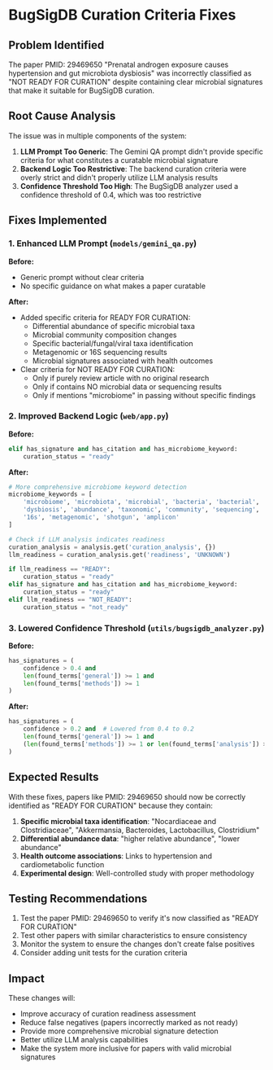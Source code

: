 # BugSigDB Curation Criteria Fixes

## Problem Identified

The paper PMID: 29469650 "Prenatal androgen exposure causes hypertension and gut microbiota dysbiosis" was incorrectly classified as "NOT READY FOR CURATION" despite containing clear microbial signatures that make it suitable for BugSigDB curation.

## Root Cause Analysis

The issue was in multiple components of the system:

1. **LLM Prompt Too Generic**: The Gemini QA prompt didn't provide specific criteria for what constitutes a curatable microbial signature
2. **Backend Logic Too Restrictive**: The backend curation criteria were overly strict and didn't properly utilize LLM analysis results
3. **Confidence Threshold Too High**: The BugSigDB analyzer used a confidence threshold of 0.4, which was too restrictive

## Fixes Implemented

### 1. Enhanced LLM Prompt (`models/gemini_qa.py`)

**Before:**
- Generic prompt without clear criteria
- No specific guidance on what makes a paper curatable

**After:**
- Added specific criteria for READY FOR CURATION:
  - Differential abundance of specific microbial taxa
  - Microbial community composition changes
  - Specific bacterial/fungal/viral taxa identification
  - Metagenomic or 16S sequencing results
  - Microbial signatures associated with health outcomes
- Clear criteria for NOT READY FOR CURATION:
  - Only if purely review article with no original research
  - Only if contains NO microbial data or sequencing results
  - Only if mentions "microbiome" in passing without specific findings

### 2. Improved Backend Logic (`web/app.py`)

**Before:**
```python
elif has_signature and has_citation and has_microbiome_keyword:
    curation_status = "ready"
```

**After:**
```python
# More comprehensive microbiome keyword detection
microbiome_keywords = [
    'microbiome', 'microbiota', 'microbial', 'bacteria', 'bacterial',
    'dysbiosis', 'abundance', 'taxonomic', 'community', 'sequencing',
    '16s', 'metagenomic', 'shotgun', 'amplicon'
]

# Check if LLM analysis indicates readiness
curation_analysis = analysis.get('curation_analysis', {})
llm_readiness = curation_analysis.get('readiness', 'UNKNOWN')

if llm_readiness == "READY":
    curation_status = "ready"
elif has_signature and has_citation and has_microbiome_keyword:
    curation_status = "ready"
elif llm_readiness == "NOT_READY":
    curation_status = "not_ready"
```

### 3. Lowered Confidence Threshold (`utils/bugsigdb_analyzer.py`)

**Before:**
```python
has_signatures = (
    confidence > 0.4 and
    len(found_terms['general']) >= 1 and
    len(found_terms['methods']) >= 1
)
```

**After:**
```python
has_signatures = (
    confidence > 0.2 and  # Lowered from 0.4 to 0.2
    len(found_terms['general']) >= 1 and
    (len(found_terms['methods']) >= 1 or len(found_terms['analysis']) >= 1)  # More flexible
)
```

## Expected Results

With these fixes, papers like PMID: 29469650 should now be correctly identified as "READY FOR CURATION" because they contain:

1. **Specific microbial taxa identification**: "Nocardiaceae and Clostridiaceae", "Akkermansia, Bacteroides, Lactobacillus, Clostridium"
2. **Differential abundance data**: "higher relative abundance", "lower abundance"
3. **Health outcome associations**: Links to hypertension and cardiometabolic function
4. **Experimental design**: Well-controlled study with proper methodology

## Testing Recommendations

1. Test the paper PMID: 29469650 to verify it's now classified as "READY FOR CURATION"
2. Test other papers with similar characteristics to ensure consistency
3. Monitor the system to ensure the changes don't create false positives
4. Consider adding unit tests for the curation criteria

## Impact

These changes will:
- Improve accuracy of curation readiness assessment
- Reduce false negatives (papers incorrectly marked as not ready)
- Provide more comprehensive microbial signature detection
- Better utilize LLM analysis capabilities
- Make the system more inclusive for papers with valid microbial signatures 